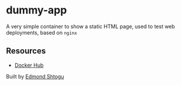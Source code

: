 # dummy-app

A very simple container to show a static HTML page, used to test web deployments, based on `nginx`

## Resources

- [Docker Hub](https://hub.docker.com/r/edmondshtogu/dummy-app/)


Built by [Edmond Shtogu](https://github.com/edmondshtogu)